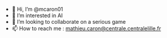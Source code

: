 - 👋 Hi, I’m @mcaron01
- 👀 I’m interested in AI
- 💞️ I’m looking to collaborate on a serious game
- 📫 How to reach me : mathieu.caron@centrale.centralelille.fr
